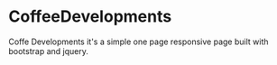 # CoffeeDevelopments
Coffe Developments it's a simple one page responsive page built with bootstrap and jquery.
